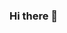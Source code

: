 ### Hi there 👋

<!--
**Wes4020/Wes4020** is a ✨ _special_ ✨ repository because its `README.md` (this file) appears on your GitHub profile.

###I am a student at Iowa State University Majoring in Aerospace Engineering

###In my free time, I enjoy working on cars and thinking of things to add to this readme file.

###My favorite movie of all time is probably IronMan (the first one)

###My favorite color is blue

###My Favorite food is steak


